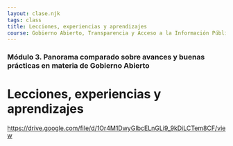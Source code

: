```yaml
---
layout: clase.njk
tags: class
title: Lecciones, experiencias y aprendizajes
course: Gobierno Abierto, Transparencia y Acceso a la Información Pública
---
```

### Módulo 3. Panorama comparado sobre avances y buenas prácticas en materia de Gobierno Abierto

# Lecciones, experiencias y aprendizajes



https://drive.google.com/file/d/1Or4M1DwyGIbcELnGLi9_9kDiLCTem8CF/view